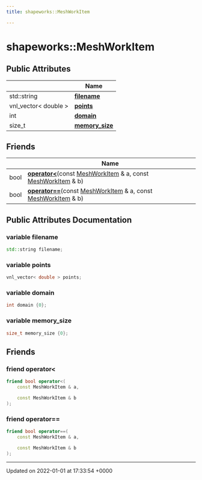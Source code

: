 ```yaml
---
title: shapeworks::MeshWorkItem

---
```


# shapeworks::MeshWorkItem





## Public Attributes

|                | Name           |
| -------------- | -------------- |
| std::string | **[filename](../Classes/classshapeworks_1_1MeshWorkItem.md#variable-filename)**  |
| vnl_vector< double > | **[points](../Classes/classshapeworks_1_1MeshWorkItem.md#variable-points)**  |
| int | **[domain](../Classes/classshapeworks_1_1MeshWorkItem.md#variable-domain)**  |
| size_t | **[memory_size](../Classes/classshapeworks_1_1MeshWorkItem.md#variable-memory-size)**  |

## Friends

|                | Name           |
| -------------- | -------------- |
| bool | **[operator<](../Classes/classshapeworks_1_1MeshWorkItem.md#friend-operator<)**(const [MeshWorkItem](../Classes/classshapeworks_1_1MeshWorkItem.md) & a, const [MeshWorkItem](../Classes/classshapeworks_1_1MeshWorkItem.md) & b)  |
| bool | **[operator==](../Classes/classshapeworks_1_1MeshWorkItem.md#friend-operator==)**(const [MeshWorkItem](../Classes/classshapeworks_1_1MeshWorkItem.md) & a, const [MeshWorkItem](../Classes/classshapeworks_1_1MeshWorkItem.md) & b)  |

## Public Attributes Documentation

### variable filename

```cpp
std::string filename;
```


### variable points

```cpp
vnl_vector< double > points;
```


### variable domain

```cpp
int domain {0};
```


### variable memory_size

```cpp
size_t memory_size {0};
```


## Friends

### friend operator<

```cpp
friend bool operator<(
    const MeshWorkItem & a,

    const MeshWorkItem & b
);
```


### friend operator==

```cpp
friend bool operator==(
    const MeshWorkItem & a,

    const MeshWorkItem & b
);
```


-------------------------------

Updated on 2022-01-01 at 17:33:54 +0000